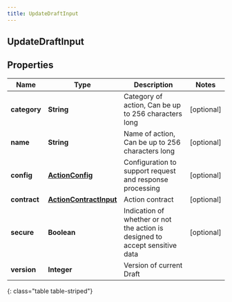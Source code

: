 ```yaml
---
title: UpdateDraftInput
---
```

## UpdateDraftInput


## Properties

| Name | Type | Description | Notes |
| ------------ | ------------- | ------------- | ------------- |
| **category** | <!----><!---->**String**<!----> | Category of action, Can be up to 256 characters long |  [optional] |
| **name** | <!----><!---->**String**<!----> | Name of action, Can be up to 256 characters long |  [optional] |
| **config** | <!----><!---->[**ActionConfig**](ActionConfig.html)<!----> | Configuration to support request and response processing |  [optional] |
| **contract** | <!----><!---->[**ActionContractInput**](ActionContractInput.html)<!----> | Action contract |  [optional] |
| **secure** | <!----><!---->**Boolean**<!----> | Indication of whether or not the action is designed to accept sensitive data |  [optional] |
| **version** | <!----><!---->**Integer**<!----> | Version of current Draft |  |
{: class="table table-striped"}



